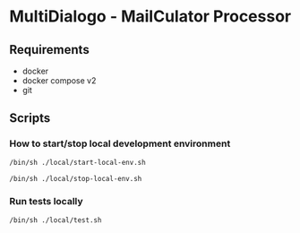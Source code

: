 
# MultiDialogo - MailCulator Processor

## Requirements

- docker
- docker compose v2
- git

## Scripts

### How to start/stop local development environment

```bash
/bin/sh ./local/start-local-env.sh
```

```bash
/bin/sh ./local/stop-local-env.sh
```

### Run tests locally

```bash
/bin/sh ./local/test.sh
```
